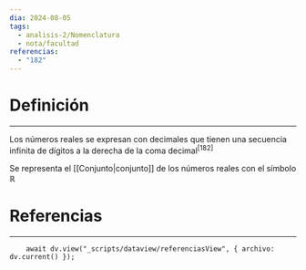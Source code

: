 ```yaml
---
dia: 2024-08-05
tags:
  - analisis-2/Nomenclatura
  - nota/facultad
referencias:
  - "182"
---
```

# Definición
---
Los números reales se expresan con decimales que tienen una secuencia infinita de dígitos a la derecha de la coma decimal<sup><a href="#ref-182" style="color: inherit; text-decoration: none;">[182]</a></sup> 

Se representa el [[Conjunto|conjunto]] de los números reales con el símbolo $\mathbb{R}$


# Referencias
---
```dataviewjs
	await dv.view("_scripts/dataview/referenciasView", { archivo: dv.current() });
```